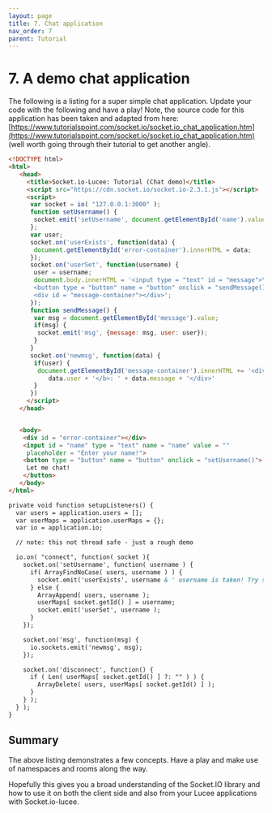 ```yaml
---
layout: page
title: 7. Chat application
nav_order: 7
parent: Tutorial
---
```


# 7. A demo chat application

The following is a listing for a super simple chat application. Update your code with the following and have a play! Note, the source code for this application has been taken and adapted from here: [https://www.tutorialspoint.com/socket.io/socket.io_chat_application.htm](https://www.tutorialspoint.com/socket.io/socket.io_chat_application.htm) (well worth going through their tutorial to get another angle).


```html
<!DOCTYPE html>
<html>
   <head>
     <title>Socket.io-Lucee: Tutorial (Chat demo)</title>
     <script src="https://cdn.socket.io/socket.io-2.3.1.js"></script>
     <script>
      var socket = io( "127.0.0.1:3000" );
      function setUsername() {
       socket.emit('setUsername', document.getElementById('name').value);
      };
      var user;
      socket.on('userExists', function(data) {
       document.getElementById('error-container').innerHTML = data;
      });
      socket.on('userSet', function(username) {
       user = username;
       document.body.innerHTML = '<input type = "text" id = "message">\
       <button type = "button" name = "button" onclick = "sendMessage()">Send</button>\
       <div id = "message-container"></div>';
      });
      function sendMessage() {
       var msg = document.getElementById('message').value;
       if(msg) {
        socket.emit('msg', {message: msg, user: user});
       }
      }
      socket.on('newmsg', function(data) {
       if(user) {
        document.getElementById('message-container').innerHTML += '<div><b>' +
           data.user + '</b>: ' + data.message + '</div>'
       }
      })
     </script>
   </head>


   <body>
    <div id = "error-container"></div>
    <input id = "name" type = "text" name = "name" value = ""
     placeholder = "Enter your name!">
    <button type = "button" name = "button" onclick = "setUsername()">
     Let me chat!
    </button>
   </body>
</html>
```

```cfc
private void function setupListeners() {
  var users = application.users = [];
  var userMaps = application.userMaps = {};
  var io = application.io;

  // note: this not thread safe - just a rough demo

  io.on( "connect", function( socket ){
    socket.on('setUsername', function( username ) {
      if( ArrayFindNoCase( users, username ) ) {
        socket.emit('userExists', username & ' username is taken! Try some other username.');
      } else {
        ArrayAppend( users, username );
        userMaps[ socket.getId() ] = username;
        socket.emit('userSet', username );
      }
    });

    socket.on('msg', function(msg) {
      io.sockets.emit('newmsg', msg);
    });

    socket.on('disconnect', function() {
      if ( Len( userMaps[ socket.getId() ] ?: "" ) ) {
        ArrayDelete( users, userMaps[ socket.getId() ] );
      }
    } );
  } );
}
```

## Summary

The above listing demonstrates a few concepts. Have a play and make use of namespaces and rooms along the way.

Hopefully this gives you a broad understanding of the Socket.IO library and how to use it on both the client side and also from your Lucee applications with Socket.io-lucee.

